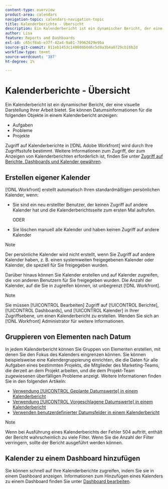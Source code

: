 ```yaml
---
content-type: overview
product-area: calendars
navigation-topic: calendars-navigation-topic
title: Kalenderberichte - Übersicht
description: Ein Kalenderbericht ist ein dynamischer Bericht, der eine visuelle Darstellung Ihrer Arbeit bietet. Sie können Datumsinformationen für Aufgaben, Probleme und Projekte in einem Kalenderbericht anzeigen.
author: Lisa
feature: Reports and Dashboards
exl-id: c65cf8ab-e37f-42a4-9a81-70962629e9ba
source-git-commit: 811eb1453c140808b0d6c5d9a3b4a0729cb16b2d
workflow-type: tm+mt
source-wordcount: '387'
ht-degree: 1%

---
```


# Kalenderberichte - Übersicht

<!-- Audited: 01/2024 -->

Ein Kalenderbericht ist ein dynamischer Bericht, der eine visuelle Darstellung Ihrer Arbeit bietet. Sie können Datumsinformationen für die folgenden Objekte in einem Kalenderbericht anzeigen:

* Aufgaben
* Probleme
* Projekte

Zugriff auf Kalenderberichte in [!DNL Adobe Workfront] wird durch Ihre Zugriffsstufe bestimmt. Weitere Informationen zum Zugriff, der zum Anzeigen von Kalenderberichten erforderlich ist, finden Sie unter [Zugriff auf Berichte, Dashboards und Kalender gewähren](../../../administration-and-setup/add-users/configure-and-grant-access/grant-access-reports-dashboards-calendars.md).

## Erstellen eigener Kalender

[!DNL Workfront] erstellt automatisch Ihren standardmäßigen persönlichen Kalender, wenn:

* Sie sind ein neu erstellter Benutzer, der keinen Zugriff auf andere Kalender hat und die Kalenderberichtsseite zum ersten Mal aufrufen.

  ODER

* Sie löschen manuell alle Kalender und haben keinen Zugriff auf andere Kalender

>[!NOTE]
>
>Der persönliche Kalender wird nicht erstellt, wenn Sie Zugriff auf andere Kalender haben, z. B. einen systemweiten freigegebenen Kalender oder Kalender, die speziell für Sie freigegeben wurden.

Darüber hinaus können Sie Kalender erstellen und auf Kalender zugreifen, die von anderen Benutzern für Sie freigegeben wurden. Die Anzahl der Kalender, auf die Sie in zugreifen können, ist unbegrenzt [!DNL Workfront].

>[!NOTE]
>
>Sie müssen [!UICONTROL Bearbeiten] Zugriff auf [!UICONTROL Berichte], [!UICONTROL Dashboards], und [!UICONTROL Kalender] in Ihrer Zugriffsebene, um einen Kalenderbericht zu erstellen. Wenden Sie sich an [!DNL Workfront] Administrator für weitere Informationen.

## Gruppieren von Elementen nach Datum

In jedem Kalenderbericht können Sie Gruppen von Elementen erstellen, mit denen Sie den Fokus des Kalenders eingrenzen können. Sie können beispielsweise eine Kalendergruppierung einrichten, die die Daten für alle Aufgaben eines bestimmten Projekts, die Mitglieder des Marketing-Teams, die derzeit an dem Projekt arbeiten, und die dem Projekt-Team zugewiesenen überfälligen Probleme anzeigt. Weitere Informationen finden Sie in den folgenden Artikeln:

* [Verwendung [!UICONTROL Geplante Datumswerte] in einem Kalenderbericht](../../../reports-and-dashboards/reports/calendars/use-planned-dates.md)
* [Verwendung [!UICONTROL Vorgeschlagene Datumswerte] in einem Kalenderbericht](../../../reports-and-dashboards/reports/calendars/use-projected-dates.md)
* [Verwenden benutzerdefinierter Datumsfelder in einem Kalenderbericht](../../../reports-and-dashboards/reports/calendars/use-custom-dates.md)

>[!NOTE]
>
>Wenn bei Ausführung eines Kalenderberichts der Fehler 504 auftritt, enthält der Bericht wahrscheinlich zu viele Filter. Wenn Sie die Anzahl der Filter verringern, sollte der Bericht ausgeführt werden können.

## Kalender zu einem Dashboard hinzufügen

Sie können schnell auf Ihre Kalenderberichte zugreifen, indem Sie sie in einem Dashboard anzeigen. Informationen zum Hinzufügen eines Kalenders zu einem Dashboard finden Sie unter [Dashboard bearbeiten](../../../reports-and-dashboards/dashboards/creating-and-managing-dashboards/edit-dashboard.md).
